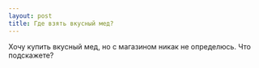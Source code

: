 ```yaml
---
layout: post 
title: Где взять вкусный мед? 
--- 
```

Хочу купить вкусный мед, но с магазином никак не определюсь. Что подскажете?